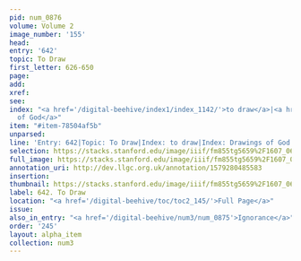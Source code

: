 ```yaml
---
pid: num_0876
volume: Volume 2
image_number: '155'
head: 
entry: '642'
topic: To Draw
first_letter: 626-650
page: 
add: 
xref: 
see: 
index: "<a href='/digital-beehive/index1/index_1142/'>to draw</a>|<a href='/digital-beehive/index1/index_1143/'>Drawings
  of God</a>"
item: "#item-78504af5b"
unparsed: 
line: 'Entry: 642|Topic: To Draw|Index: to draw|Index: Drawings of God|#item-78504af5b'
selection: https://stacks.stanford.edu/image/iiif/fm855tg5659%2F1607_0622/471,1837,2788,298/full/0/default.jpg
full_image: https://stacks.stanford.edu/image/iiif/fm855tg5659%2F1607_0622/full/full/0/default.jpg
annotation_uri: http://dev.llgc.org.uk/annotation/1579280485583
insertion: 
thumbnail: https://stacks.stanford.edu/image/iiif/fm855tg5659%2F1607_0622/471,1837,600,180/250,/0/default.jpg
label: 642. To Draw
location: "<a href='/digital-beehive/toc/toc2_145/'>Full Page</a>"
issue: 
also_in_entry: "<a href='/digital-beehive/num3/num_0875'>Ignorance</a>"
order: '245'
layout: alpha_item
collection: num3
---
```

